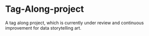 # Tag-Along-project
A tag along project, which is currently under review and continuous improvement for data storytelling art.
